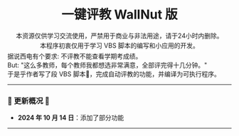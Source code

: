<div align="center">
    <h1>
        一键评教 WallNut 版
    </h1>
    本资源仅供学习交流使用，严禁用于商业与非法用途，请于24小时内删除。
    <div style="padding: 2px; width: max-content; border-bottom: 2px solid white;">
        本程序初衷仅用于学习 VBS 脚本的编写和小应用的开发。
    </div>
</div>

<div>
    据说西电有个要求: 不评教不能查看学期考成绩。
    <br>
    But: "这么多教师，每个教师我都想选非常满意，全部评完得十几分钟。"
    <br>
    于是乎作者写了段 VBS 脚本🤔，完成自动评教的功能，并编译为可执行程序。
</div>

---


### 🚀 更新概况 🚀

- **2024 年 10 月 14 日**：添加了部分功能

---

